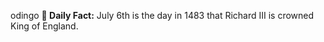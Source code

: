 odingo
**<b>📌 Daily Fact:</b>** July 6th is the day in 1483 that Richard III is crowned King of England.
